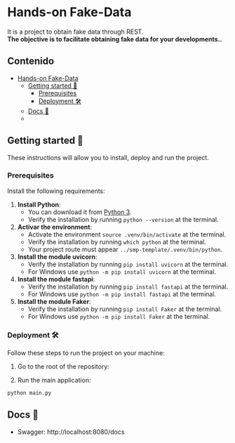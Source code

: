 # Hands-on Fake-Data

It is a project to obtain fake data through REST.<br>
**The objective is to facilitate obtaining fake data for your developments..**

## Contenido

- [Hands-on Fake-Data](#hands-on-smp-template)
    - [Getting started 🚀](#empezando-)
        - [Prerequisites](#pre-requisitos)
        - [Deployment 🛠](#instalación-)
    - [Docs 📄](#empezando-)
    - 
## Getting started 🚀

These instructions will allow you to install, deploy and run the project.<br>

### Prerequisites

Install the following requirements:

1. **Install Python**:
    - You can download it from [Python 3](https://www.python.org/downloads/).
    - Verify the installation by running `python --version` at the terminal.
2. **Activar the environment**:
    - Activate the environment `source .venv/bin/activate` at the terminal.
    - Verify the installation by running `which python` at the terminal.
    - Your project route must appear `../smp-template/.venv/bin/python`.
3. **Install the module uvicorn**:
    - Verify the installation by running `pip install uvicorn` at the terminal.
    - For Windows use `python -m pip install uvicorn` at the terminal.
3. **Install the module fastapi**:
    - Verify the installation by running `pip install fastapi` at the terminal.
    - For Windows use `python -m pip install fastapi` at the terminal.
3. **Install the module Faker**:
    - Verify the installation by running `pip install Faker` at the terminal.
    - For Windows use `python -m pip install Faker` at the terminal.

### Deployment 🛠

Follow these steps to run the project on your machine:

1. Go to the root of the repository:

2. Run the main application:

```bash
python main.py
```

## Docs 📄

- Swagger: http://localhost:8080/docs

